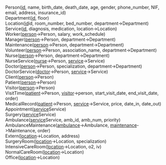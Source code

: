 <p>
Person(<ins>id</ins>, name, birth_date, death_date, age, gender, phone_number, NIF, email, address, insurance_id)<br>
Department(<ins>id</ins>, floor)<br>
Location(<ins>id</ins>id, room_number, bed_number, department->Department)<br>
Service(<ins>id</ins>, diagnosis, medication, location->Location)<br>
Worker(<ins>person</ins>->Person, salary, work_schedule)<br>
Manager(<ins>person</ins>->Person, department->Department)<br>
Maintenance(<ins>person</ins>->Person, department->Department)<br>
Volunteer(<ins>person</ins>->Person, association_name, department->Department)<br>
Nurse(<ins>person</ins>->Person, department->Department)<br>
NurseService(<ins>nurse</ins>->Person, <ins>service</ins>->Service)<br>
Doctor(<ins>person</ins>->Person, specialization, department->Department)<br>
DoctorService(<ins>doctor</ins>->Person, <ins>service</ins>->Service)<br>
Client(<ins>person</ins>->Person)<br>
Patient(<ins>person</ins>->Person)<br>
Visitor(<ins>person</ins>->Person)<br>
VisitTime(<ins>patient</ins>->Person, <ins>visitor</ins>->person, start_visit_date, end_visit_date, order)<br>
MedicalRecord(<ins>patient</ins>->Person, <ins>service</ins>->Service, price, date_in, date_out)<br>
Appointment(<ins>service</ins>Service)<br>
Surgery(<ins>service</ins>Service)<br>
Ambulance(<ins>service</ins>Service, amb_id, amb_num, priority)<br>
AmbulanceMaintenance(<ins>ambulance</ins>->Ambulance, <ins>maintenance</ins>->Maintenance, order)<br>
Extern(<ins>location</ins>->Location, address)<br>
SurgeryRoom(<ins>location</ins>->Location, specialization)<br>
IntensiveCareRoom(<ins>location</ins>->Location, o2, iv)<br>
NormalCareRoom(<ins>location</ins>->Location)<br>
Office(<ins>location</ins>->Location)<br>
</p>
